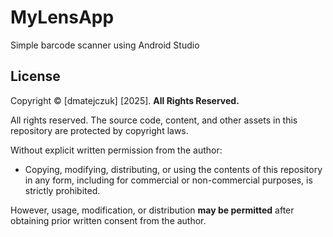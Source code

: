 # MyLensApp
Simple barcode scanner using Android Studio
## License

Copyright © [dmatejczuk] [2025]. **All Rights Reserved.**

All rights reserved. The source code, content, and other assets in this repository are protected by copyright laws. 

Without explicit written permission from the author:
- Copying, modifying, distributing, or using the contents of this repository in any form, including for commercial or non-commercial purposes, is strictly prohibited.

However, usage, modification, or distribution **may be permitted** after obtaining prior written consent from the author.
